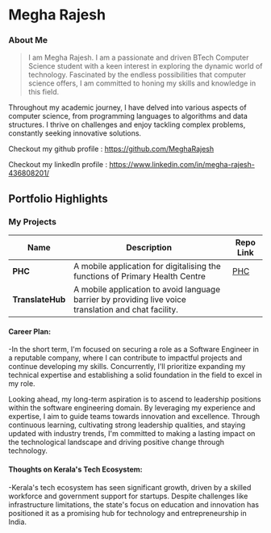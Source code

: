 # Megha Rajesh

### About Me
 
>I am Megha Rajesh. I am a passionate and driven BTech Computer Science student with a keen interest in exploring the dynamic world of technology. Fascinated by the endless possibilities that computer science offers, I am committed to honing my skills and knowledge in this field.

Throughout my academic journey, I have delved into various aspects of computer science, from programming languages to algorithms and data structures. I thrive on challenges and enjoy tackling complex problems, constantly seeking innovative solutions.
> 
Checkout my github profile : https://github.com/MeghaRajesh

Checkout my linkedln profile : https://www.linkedin.com/in/megha-rajesh-436808201/

## Portfolio Highlights

### My Projects

| Name                | Description                                                               | Repo Link                                                      |
|---------------------|---------------------------------------------------------------------------|----------------------------------------------------------------|
| **PHC**       | A mobile application for digitalising the functions of Primary Health Centre                                       | [PHC](https://github.com/Sweety0503/Mini-Project)             |
| **TranslateHub**      |   A mobile application to avoid language barrier by providing live voice translation and chat facility.
     


#### Career Plan:

-In the short term, I'm focused on securing a role as a Software Engineer in a reputable company, where I can contribute to impactful projects and continue developing my skills. Concurrently, I'll prioritize expanding my technical expertise and establishing a solid foundation in the field to excel in my role.

Looking ahead, my long-term aspiration is to ascend to leadership positions within the software engineering domain. By leveraging my experience and expertise, I aim to guide teams towards innovation and excellence. Through continuous learning, cultivating strong leadership qualities, and staying updated with industry trends, I'm committed to making a lasting impact on the technological landscape and driving positive change through technology.

#### Thoughts on Kerala's Tech Ecosystem:

-Kerala's tech ecosystem has seen significant growth, driven by a skilled workforce and government support for startups. Despite challenges like infrastructure limitations, the state's focus on education and innovation has positioned it as a promising hub for technology and entrepreneurship in India.
